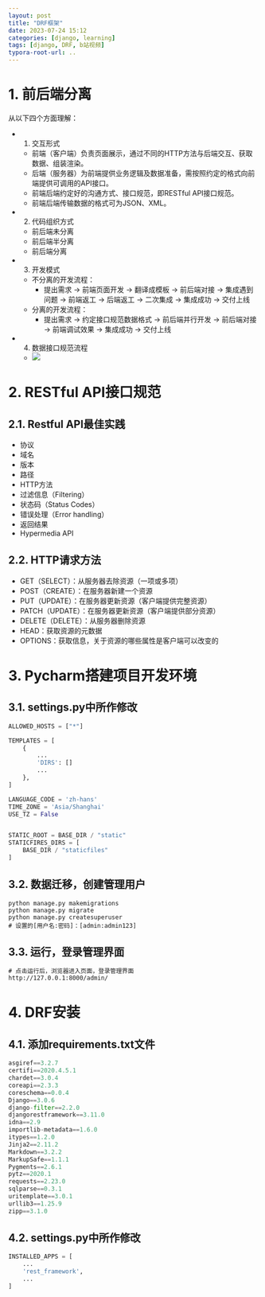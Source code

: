 ```yaml
---
layout: post
title: "DRF框架"
date: 2023-07-24 15:12
categories: [django, learning]
tags: [django, DRF, b站视频]
typora-root-url: ..
---
```

# 1. 前后端分离
从以下四个方面理解：
- 1. 交互形式
	- 前端（客户端）负责页面展示，通过不同的HTTP方法与后端交互、获取数据、组装渲染。
	- 后端（服务器）为前端提供业务逻辑及数据准备，需按照约定的格式向前端提供可调用的API接口。
	- 前端后端约定好的沟通方式、接口规范，即RESTful API接口规范。
	- 前端后端传输数据的格式可为JSON、XML。
- 2. 代码组织方式
	- 前后端未分离
	- 前后端半分离
	- 前后端分离
- 3. 开发模式
	- 不分离的开发流程：
		- 提出需求 → 前端页面开发 → 翻译成模板 → 前后端对接 → 集成遇到问题 → 前端返工 → 后端返工 → 二次集成 → 集成成功 → 交付上线
	- 分离的开发流程：
		- 提出需求 → 约定接口规范数据格式 → 前后端并行开发 → 前后端对接 → 前端调试效果 → 集成成功 → 交付上线
- 4. 数据接口规范流程
	- ![](/assets/images/2307/20230725162549.png)

# 2. RESTful API接口规范
## 2.1. Restful API最佳实践
- 协议
- 域名
- 版本
- 路径
- HTTP方法
- 过滤信息（Filtering）
- 状态码（Status Codes）
- 错误处理（Error handling）
- 返回结果
- Hypermedia API
## 2.2. HTTP请求方法
- GET（SELECT）：从服务器去除资源（一项或多项）
- POST（CREATE）：在服务器新建一个资源
- PUT（UPDATE）：在服务器更新资源（客户端提供完整资源）
- PATCH（UPDATE）：在服务器更新资源（客户端提供部分资源）
- DELETE（DELETE）：从服务器删除资源
- HEAD：获取资源的元数据
- OPTIONS：获取信息，关于资源的哪些属性是客户端可以改变的

# 3. Pycharm搭建项目开发环境
## 3.1. settings.py中所作修改
```python
ALLOWED_HOSTS = ["*"]

TEMPLATES = [
    {
		...
        'DIRS': []
        ...
    },
]

LANGUAGE_CODE = 'zh-hans'
TIME_ZONE = 'Asia/Shanghai'
USE_TZ = False


STATIC_ROOT = BASE_DIR / "static"
STATICFIRES_DIRS = [
    BASE_DIR / "staticfiles"
]
```
## 3.2. 数据迁移，创建管理用户
```shell
python manage.py makemigrations
python manage.py migrate
python manage.py createsuperuser
# 设置的[用户名:密码]：[admin:admin123]
```
## 3.3. 运行，登录管理界面
```html
# 点击运行后，浏览器进入页面，登录管理界面
http://127.0.0.1:8000/admin/
```

# 4. DRF安装
## 4.1. 添加requirements.txt文件
```python
asgiref==3.2.7
certifi==2020.4.5.1
chardet==3.0.4
coreapi==2.3.3
coreschema==0.0.4
Django==3.0.6
django-filter==2.2.0
djangorestframework==3.11.0
idna==2.9
importlib-metadata==1.6.0
itypes==1.2.0
Jinja2==2.11.2
Markdown==3.2.2
MarkupSafe==1.1.1
Pygments==2.6.1
pytz==2020.1
requests==2.23.0
sqlparse==0.3.1
uritemplate==3.0.1
urllib3==1.25.9
zipp==3.1.0
```
## 4.2. settings.py中所作修改
```python
INSTALLED_APPS = [
	...
    'rest_framework',
    ...
]
```
